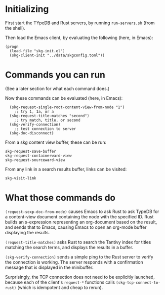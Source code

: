 # Initializing

First start the TYpeDB and Rust servers,
by running `run-servers.sh` (from the shell).

Then load the Emacs client,
by evaluating the following (here, in Emacs):
```elisp
(progn
  (load-file "skg-init.el")
  (skg-client-init "../data/skgconfig.toml"))
```

# Commands you can run

(See a later section for what each command does.)

Now these commands can be evaluated (here, in Emacs):
```
  (skg-request-single-root-content-view-from-node "1")
    ;; try 1, 1a, or a
  (skg-request-title-matches "second")
    ;; try match, title, or second
  (skg-verify-connection)
    ;; test connection to server
  (skg-doc-disconnect)
```

From a skg content view buffer, these can be run:
```
skg-request-save-buffer
skg-request-containerward-view
skg-request-sourceward-view
```

From any link in a search results buffer, links can be visited:
```
skg-visit-link
```

# What those commands do

`(request-sexp-doc-from-node)` causes Emacs to ask Rust to ask TypeDB
for a content-view document containing the node with the specified ID.
Rust builds an s-expression representing an org-document
based on the result, and sends that to Emacs,
causing Emacs to open an org-mode buffer displaying the results.

`(request-title-matches)` asks Rust to search the Tantivy index
for titles matching the search terms,
and displays the results in a buffer.

`(skg-verify-connection)` sends a simple ping to the Rust server
to verify the connection is working. The server responds with a
confirmation message that is displayed in the minibuffer.

Surprisingly, the TCP connection
does not need to be explicitly launched,
because each of the client's `request-*` functions
calls `(skg-tcp-connect-to-rust)`
(which is idempotent and cheap to rerun).
